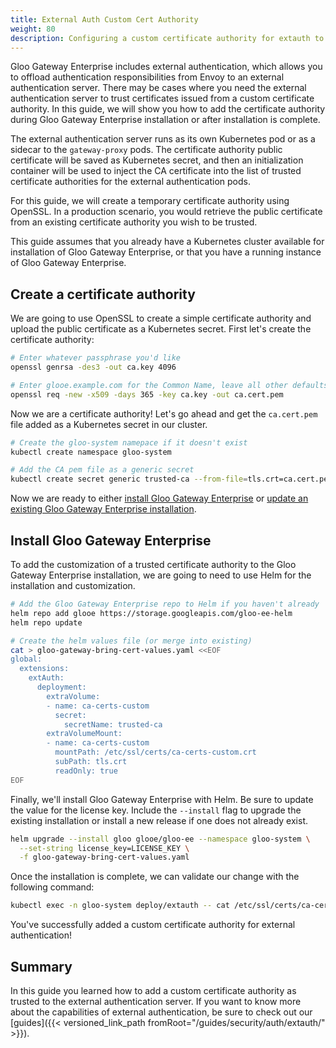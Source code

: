 ```yaml
---
title: External Auth Custom Cert Authority
weight: 80
description: Configuring a custom certificate authority for extauth to use.
---
```


Gloo Gateway Enterprise includes external authentication, which allows you to offload authentication responsibilities from Envoy to an external authentication server. There may be cases where you need the external authentication server to trust certificates issued from a custom certificate authority. In this guide, we will show you how to add the certificate authority during Gloo Gateway Enterprise installation or after installation is complete.

The external authentication server runs as its own Kubernetes pod or as a sidecar to the `gateway-proxy` pods. The certificate authority public certificate will be saved as Kubernetes secret, and then an initialization container will be used to inject the CA certificate into the list of trusted certificate authorities for the external authentication pods. 

For this guide, we will create a temporary certificate authority using OpenSSL. In a production scenario, you would retrieve the public certificate from an existing certificate authority you wish to be trusted.

This guide assumes that you already have a Kubernetes cluster available for installation of Gloo Gateway Enterprise, or that you have a running instance of Gloo Gateway Enterprise.

## Create a certificate authority

We are going to use OpenSSL to create a simple certificate authority and upload the public certificate as a Kubernetes secret. First let's create the certificate authority:

```bash
# Enter whatever passphrase you'd like
openssl genrsa -des3 -out ca.key 4096

# Enter glooe.example.com for the Common Name, leave all other defaults
openssl req -new -x509 -days 365 -key ca.key -out ca.cert.pem
```

Now we are a certificate authority! Let's go ahead and get the `ca.cert.pem` file added as a Kubernetes secret in our cluster.

```bash
# Create the gloo-system namepace if it doesn't exist
kubectl create namespace gloo-system

# Add the CA pem file as a generic secret
kubectl create secret generic trusted-ca --from-file=tls.crt=ca.cert.pem -n gloo-system
```

Now we are ready to either [install Gloo Gateway Enterprise](#install-gloo-edge-enterprise) or [update an existing Gloo Gateway Enterprise installation](#update-gloo-edge-enterprise).

## Install Gloo Gateway Enterprise

To add the customization of a trusted certificate authority to the Gloo Gateway Enterprise installation, we are going to need to use Helm for the installation and customization.

```bash
# Add the Gloo Gateway Enterprise repo to Helm if you haven't already
helm repo add glooe https://storage.googleapis.com/gloo-ee-helm
helm repo update

# Create the helm values file (or merge into existing)
cat > gloo-gateway-bring-cert-values.yaml <<EOF
global:
  extensions:
    extAuth:
      deployment:
        extraVolume:
        - name: ca-certs-custom
          secret:
            secretName: trusted-ca
        extraVolumeMount:
        - name: ca-certs-custom
          mountPath: /etc/ssl/certs/ca-certs-custom.crt
          subPath: tls.crt
          readOnly: true
EOF
```

Finally, we'll install Gloo Gateway Enterprise with Helm. Be sure to update the value for the license key.
Include the `--install` flag to upgrade the existing installation or install a new release if one does not already exist.

```bash
helm upgrade --install gloo glooe/gloo-ee --namespace gloo-system \
  --set-string license_key=LICENSE_KEY \
  -f gloo-gateway-bring-cert-values.yaml
```

Once the installation is complete, we can validate our change with the following command:

```bash
kubectl exec -n gloo-system deploy/extauth -- cat /etc/ssl/certs/ca-certs-custom.crt
```

You've successfully added a custom certificate authority for external authentication!

## Summary

In this guide you learned how to add a custom certificate authority as trusted to the external authentication server. If you want to know more about the capabilities of external authentication, be sure to check out our [guides]({{< versioned_link_path fromRoot="/guides/security/auth/extauth/" >}}).
